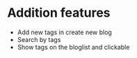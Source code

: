# Addition features

- Add new tags in create new blog
- Search by tags
- Show tags on the bloglist and clickable
